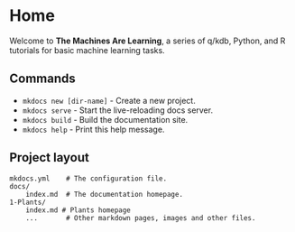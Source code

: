 # Home

Welcome to __The Machines Are Learning__, a series of q/kdb, Python, and R tutorials for basic machine learning tasks.

## Commands

* `mkdocs new [dir-name]` - Create a new project.
* `mkdocs serve` - Start the live-reloading docs server.
* `mkdocs build` - Build the documentation site.
* `mkdocs help` - Print this help message.

## Project layout

    mkdocs.yml    # The configuration file.
    docs/
        index.md  # The documentation homepage.
	1-Plants/
		index.md # Plants homepage
        ...       # Other markdown pages, images and other files.
